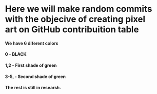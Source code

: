 # Here we will make random commits with the objecive of creating pixel art on GitHub contribuition table

#### We have 6 diferent colors
#### 0 - BLACK
#### 1,2 - First shade of green
#### 3-5, - Second shade of green
#### The rest is still in researsh.
